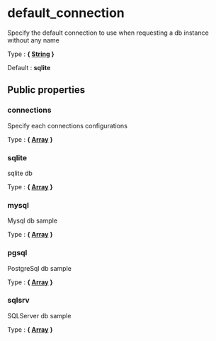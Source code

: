 # default_connection

Specify the default connection to use when requesting a db instance without any name

Type : **{ [String](http://php.net/manual/en/language.types.string.php) }**

Default : **sqlite**



## Public properties


### connections

Specify each connections configurations

Type : **{ [Array](http://php.net/manual/en/language.types.array.php) }**


### sqlite

sqlite db

Type : **{ [Array](http://php.net/manual/en/language.types.array.php) }**


### mysql

Mysql db sample

Type : **{ [Array](http://php.net/manual/en/language.types.array.php) }**


### pgsql

PostgreSql db sample

Type : **{ [Array](http://php.net/manual/en/language.types.array.php) }**


### sqlsrv

SQLServer db sample

Type : **{ [Array](http://php.net/manual/en/language.types.array.php) }**